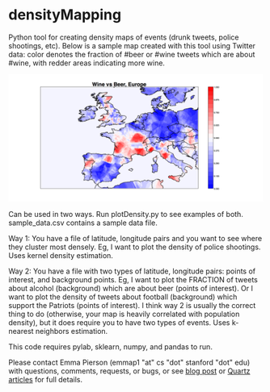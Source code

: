 # densityMapping
Python tool for creating density maps of events (drunk tweets, police shootings, etc). Below is a sample map created with this tool using Twitter data: color denotes the fraction of #beer or #wine tweets which are about #wine, with redder areas indicating more wine. 

![Alt text](wine_vs_beer.png?raw=true "Beer and Wine Tweets in Europe")

Can be used in two ways. Run plotDensity.py to see examples of both. sample_data.csv contains a sample data file. 

Way 1: You have a file of latitude, longitude pairs and you want to see where they cluster most densely. Eg, I want to plot the density of police shootings. Uses kernel density estimation. 

Way 2: You have a file with two types of latitude, longitude pairs: points of interest, and background points. Eg, I want to plot the FRACTION of tweets about alcohol (background) which are about beer (points of interest). Or I want to plot the density of tweets about football (background) which support the Patriots (points of interest). I think way 2 is usually the correct thing to do (otherwise, your map is heavily correlated with population density), but it does require you to have two types of events. Uses k-nearest neighbors estimation. 

This code requires pylab, sklearn, numpy, and pandas to run. 

Please contact Emma Pierson (emmap1 "at" cs "dot" stanford "dot" edu) with questions, comments, requests, or bugs, or see [blog post](https://www.obsessionwithregression.blogspot.com) or [Quartz](http://qz.com/504533/where-people-drink-wine-and-beer/) [articles](http://qz.com/504779/maps-drunk-twitter-tells-us-what-europeans-drink/) for full details. 
